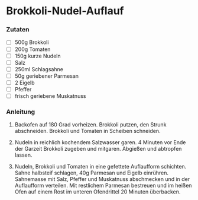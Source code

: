 #   Brokkoli-Nudel-Auflauf

###   Zutaten

-   [ ] 500g Brokkoli
-   [ ] 200g Tomaten
-   [ ] 150g kurze Nudeln
-   [ ] Salz
-   [ ] 250ml Schlagsahne
-   [ ] 50g geriebener Parmesan
-   [ ] 2 Eigelb
-   [ ] Pfeffer
-   [ ] frisch geriebene Muskatnuss

###   Anleitung

1. Backofen auf 180 Grad vorheizen. Brokkoli putzen, den Strunk abschneiden. Brokkoli und Tomaten in Scheiben schneiden.

2. Nudeln in reichlich kochendem Salzwasser garen. 4 Minuten vor Ende der Garzeit Brokkoli zugeben und mitgaren. Abgießen und abtropfen lassen.

3. Nudeln, Brokkoli und Tomaten in eine gefettete Auflaufform schichten. Sahne halbsteif schlagen, 40g Parmesan und Eigelb einrühren. Sahnemasse mit Salz, Pfeffer und Muskatnuss abschmecken und in der Auflaufform verteilen. Mit restlichem Parmesan bestreuen und im heißen Ofen auf einem Rost im unteren Ofendrittel 20 Minuten überbacken.
